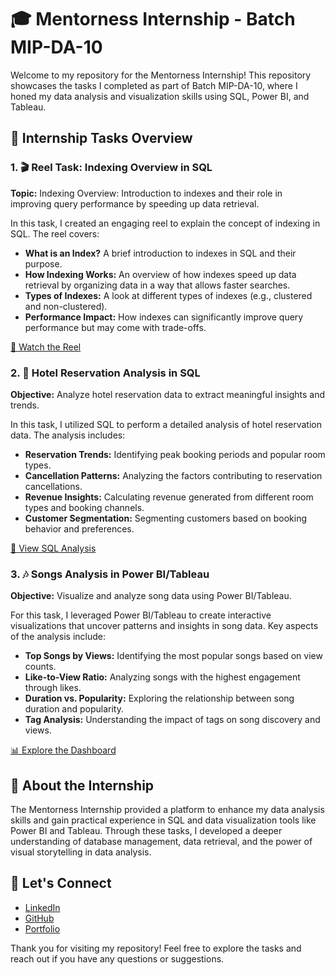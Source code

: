 # 🎓 Mentorness Internship - Batch MIP-DA-10

Welcome to my repository for the Mentorness Internship! This repository showcases the tasks I completed as part of Batch MIP-DA-10, where I honed my data analysis and visualization skills using SQL, Power BI, and Tableau.

## 🌟 Internship Tasks Overview

### 1. 🎬 Reel Task: Indexing Overview in SQL
**Topic:** Indexing Overview: Introduction to indexes and their role in improving query performance by speeding up data retrieval.

In this task, I created an engaging reel to explain the concept of indexing in SQL. The reel covers:
- **What is an Index?** A brief introduction to indexes in SQL and their purpose.
- **How Indexing Works:** An overview of how indexes speed up data retrieval by organizing data in a way that allows faster searches.
- **Types of Indexes:** A look at different types of indexes (e.g., clustered and non-clustered).
- **Performance Impact:** How indexes can significantly improve query performance but may come with trade-offs.

[🎥 Watch the Reel](#) <!-- Add link to your reel if available -->

### 2. 🏨 Hotel Reservation Analysis in SQL
**Objective:** Analyze hotel reservation data to extract meaningful insights and trends.

In this task, I utilized SQL to perform a detailed analysis of hotel reservation data. The analysis includes:
- **Reservation Trends:** Identifying peak booking periods and popular room types.
- **Cancellation Patterns:** Analyzing the factors contributing to reservation cancellations.
- **Revenue Insights:** Calculating revenue generated from different room types and booking channels.
- **Customer Segmentation:** Segmenting customers based on booking behavior and preferences.

[📁 View SQL Analysis](#) <!-- Add link to your SQL scripts or analysis -->

### 3. 🎶 Songs Analysis in Power BI/Tableau
**Objective:** Visualize and analyze song data using Power BI/Tableau.

For this task, I leveraged Power BI/Tableau to create interactive visualizations that uncover patterns and insights in song data. Key aspects of the analysis include:
- **Top Songs by Views:** Identifying the most popular songs based on view counts.
- **Like-to-View Ratio:** Analyzing songs with the highest engagement through likes.
- **Duration vs. Popularity:** Exploring the relationship between song duration and popularity.
- **Tag Analysis:** Understanding the impact of tags on song discovery and views.

[📊 Explore the Dashboard](#) <!-- Add link to your Power BI/Tableau dashboard if available -->

## 🚀 About the Internship
The Mentorness Internship provided a platform to enhance my data analysis skills and gain practical experience in SQL and data visualization tools like Power BI and Tableau. Through these tasks, I developed a deeper understanding of database management, data retrieval, and the power of visual storytelling in data analysis.

## 🤝 Let's Connect
- [LinkedIn](https://linkedin.com/in/your-profile)
- [GitHub](https://github.com/your-username)
- [Portfolio](https://your-portfolio.com)

Thank you for visiting my repository! Feel free to explore the tasks and reach out if you have any questions or suggestions.
